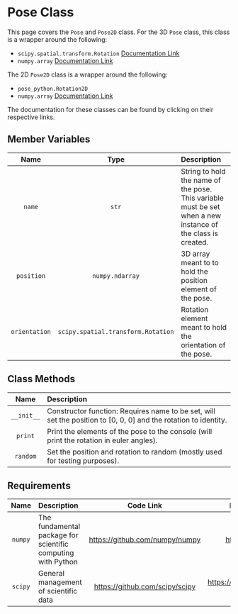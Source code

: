 # Pose Class

This page covers the `Pose` and `Pose2D` class. For the 3D `Pose` class, this class is a wrapper around the following:

- `scipy.spatial.transform.Rotation` [Documentation Link](https://docs.scipy.org/doc/scipy/reference/generated/scipy.spatial.transform.Rotation.html)
- `numpy.array` [Documentation Link](https://numpy.org/doc/stable/reference/generated/numpy.array.html)

The 2D `Pose2D` class is a wrapper around the following:

- `pose_python.Rotation2D`
- `numpy.array` [Documentation Link](https://numpy.org/doc/stable/reference/generated/numpy.array.html)

The documentation for these classes can be found by clicking on their respective links.

## Member Variables

| Name | Type | Description |
| :--: | :--: | :---------- |
| `name` | `str` | String to hold the name of the pose. This variable must be set when a new instance of the class is created. |
| `position` | `numpy.ndarray` | 3D array meant to to hold the position element of the pose. |
| `orientation` | `scipy.spatial.transform.Rotation` | Rotation element meant to hold the orientation of the pose. |

## Class Methods

| Name | Description |
| :--: | :---------- |
| `__init__` | Constructor function: Requires name to be set, will set the position to [0, 0, 0] and the rotation to identity. |
| `print` | Print the elements of the pose to the console (will print the rotation in euler angles). |
| `random` | Set the position and rotation to random (mostly used for testing purposes). |

## Requirements

| Name | Description | Code Link | Documentation Link |
| :--: | :---------- | :-------: | :----------------: |
| `numpy` | The fundamental package for scientific computing with Python | <https://github.com/numpy/numpy> | <https://numpy.org/doc/> |
| `scipy` | General management of scientific data | <https://github.com/scipy/scipy> | <https://docs.scipy.org/doc/scipy-1.8.1/> |

